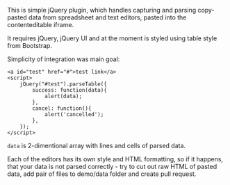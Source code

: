 This is simple jQuery plugin, which handles capturing and parsing copy-pasted data from spreadsheet and text editors, pasted into the contenteditable iframe.

It requires jQuery, jQuery UI and at the moment is styled using table style from Bootstrap.

Simplicity of integration was main goal:

```
<a id="test" href="#">test link</a>
<script>
    jQuery("#test").parseTable({
        success: function(data){
            alert(data);
        },
        cancel: function(){
            alert('cancelled');
        },
    });
</script>
```

```data``` is 2-dimentional array with lines and cells of parsed data.


Each of the editors has its own style and HTML formatting, so if it happens, that your data is not parsed  correctly - try to cut out raw HTML of pasted data, add pair of files to demo/data folder and create pull request.
